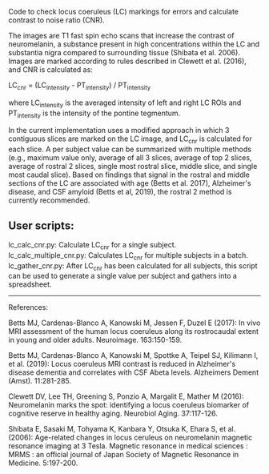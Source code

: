 Code to check locus coeruleus (LC) markings for errors and calculate contrast to noise ratio (CNR). 

The images are T1 fast spin echo scans that increase the contrast of neuromelanin, a substance present in high concentrations within the LC and substantia nigra compared to surrounding tissue (Shibata et al. 2006). Images are marked according to rules described in Clewett et al. (2016), and CNR is calculated as:

  LC<sub>cnr</sub> = (LC<sub>intensity</sub> - PT<sub>intensity</sub>) / PT<sub>intensity</sub>

where LC<sub>intensity</sub> is the averaged intensity of left and right LC ROIs and PT<sub>intensity</sub> is the intensity of the pontine tegmentum. 


In the current implementation uses a modified approach in which 3 contiguous slices are marked on the LC image, and LC<sub>cnr</sub> is calculated for each slice. A per subject value can be summarized with multiple methods (e.g., maximum value only, average of all 3 slices, average of top 2 slices, average of rostral 2 slices, single most rostral slice, middle slice, and single most caudal slice). Based on findings that signal in the rostral and middle sections of the LC are associated with age (Betts et al. 2017), Alzheimer's disease, and CSF amyloid (Betts et al, 2019), the rostral 2 method is currently recommended.


User scripts:
--------------
lc_calc_cnr.py: Calculate LC<sub>cnr</sub> for a single subject.  
lc_calc_multiple_cnr.py: Calculates LC<sub>cnr</sub> for multiple subjects in a batch.  
lc_gather_cnr.py: After LC<sub>cnr</sub>  has been calculated for all subjects, this script can be used to generate a single value per subject and gathers into a spreadsheet.  


---------------

References:

Betts MJ, Cardenas-Blanco A, Kanowski M, Jessen F, Duzel E (2017): In vivo MRI assessment of the human locus coeruleus along its rostrocaudal extent in young and older adults. Neuroimage. 163:150-159.

Betts MJ, Cardenas-Blanco A, Kanowski M, Spottke A, Teipel SJ, Kilimann I, et al. (2019): Locus coeruleus MRI contrast is reduced in Alzheimer's disease dementia and correlates with CSF Abeta levels. Alzheimers Dement (Amst). 11:281-285.

Clewett DV, Lee TH, Greening S, Ponzio A, Margalit E, Mather M (2016): Neuromelanin marks the spot: identifying a locus coeruleus biomarker of cognitive reserve in healthy aging. Neurobiol Aging. 37:117-126.

Shibata E, Sasaki M, Tohyama K, Kanbara Y, Otsuka K, Ehara S, et al. (2006): Age-related changes in locus ceruleus on neuromelanin magnetic resonance imaging at 3 Tesla. Magnetic resonance in medical sciences : MRMS : an official journal of Japan Society of Magnetic Resonance in Medicine. 5:197-200.

